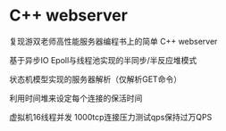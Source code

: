 # C++ webserver
复现游双老师高性能服务器编程书上的简单 C++ webserver

基于异步IO Epoll与线程池实现的半同步/半反应堆模式

状态机模型实现的服务器解析（仅解析GET命令）

利用时间堆来设定每个连接的保活时间


虚拟机16线程并发 1000tcp连接压力测试qps保持过万QPS
